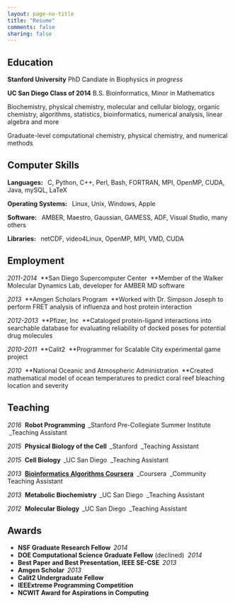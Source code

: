 ```yaml
---
layout: page-no-title
title: "Resume"
comments: false
sharing: false
---
```


## Education

**Stanford University**
PhD Candiate in Biophysics
_in progress_

**UC San Diego Class of 2014**
B.S. Bioinformatics, Minor in Mathematics

Biochemistry, physical chemistry,
molecular and cellular biology, organic chemistry, algorithms, statistics, bioinformatics, numerical analysis,
linear algebra and more

Graduate-level computational chemistry, physical chemistry, and numerical methods

## Computer Skills

**Languages: &nbsp;** C, Python, C++, Perl, Bash, FORTRAN, MPI, OpenMP, CUDA, Java, mySQL, LaTeX

**Operating Systems: &nbsp;** Linux, Unix, Windows, Apple

**Software: &nbsp;** AMBER, Maestro, Gaussian, GAMESS, ADF, Visual Studio, many others

**Libraries: &nbsp;** netCDF, video4Linux, OpenMP, MPI, VMD, CUDA

## Employment

_2011-2014 &nbsp;_**San Diego Supercomputer Center &nbsp;**Member of the Walker Molecular Dynamics Lab, developer for AMBER MD software

_2013 &nbsp;_**Amgen Scholars Program &nbsp;**Worked with Dr. Simpson Joseph to perform FRET analysis of influenza and host protein interaction

_2012-2013 &nbsp;_**Pfizer, Inc &nbsp;**Cataloged protein-ligand interactions into searchable database for evaluating reliability of docked poses for potential drug molecules

_2010-2011 &nbsp;_**Calit2 &nbsp;**Programmer for Scalable City experimental game project

_2010 &nbsp;_**National Oceanic and Atmospheric Administration &nbsp;**Created mathematical model of ocean temperatures to predict coral reef bleaching location and severity

## Teaching
_2016 &nbsp;_**Robot Programming &nbsp;**_Stanford Pre-Collegiate Summer Institute &nbsp;_Teaching Assistant

_2015 &nbsp;_**Physical Biology of the Cell &nbsp;**_Stanford &nbsp;_Teaching Assistant

_2015 &nbsp;_**Cell Biology &nbsp;**_UC San Diego &nbsp;_Teaching Assistant

_2013 &nbsp;_[**Bioinformatics Algorithms Coursera**](https://www.coursera.org/course/bioinformatics) &nbsp;_Coursera &nbsp;_Community Teaching Assistant

_2013 &nbsp;_**Metabolic Biochemistry &nbsp;**_UC San Diego &nbsp;_Teaching Assistant

_2012 &nbsp;_**Molecular Biology &nbsp;**_UC San Diego &nbsp;_Teaching Assistant

## Awards

+ **NSF Graduate Research Fellow &nbsp;**_2014_
+ **DOE Computational Science Graduate Fellow** (declined) &nbsp;_2014_
+ **Best Paper and Best Presentation, IEEE SE-CSE &nbsp;**_2013_
+ **Amgen Scholar &nbsp;**_2013_
+ **Calit2 Undergraduate Fellow**
+ **IEEExtreme Programming Competition**
+ **NCWIT Award for Aspirations in Computing**
